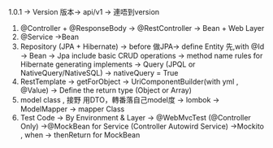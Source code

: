 1.0.1 -> Version 版本-> api/v1 -> 連唔到version

1. @Controller + @ResponseBody -> @RestController
-> Bean + Web Layer
2. @Service
->Bean
3. Repository (JPA + Hibernate)
-> before 做JPA-> define Entity 先,with @Id 
-> Bean
-> Jpa include basic CRUD operations
-> method name rules for Hibernate generating implements
-> Query (JPQL or NativeQuery/NativeSQL)
-> nativeQuery = True
2. RestTemplate
-> getForObject
-> UriComponentBuilder(with yml , @Value)
-> Define the return type (Object or Array)
3. model class , 接野 用DTO，轉番落自己model度
-> lombok
-> ModelMapper
-> mapper Class
4. Test Code
-> By Environment & Layer
 -> @WebMvcTest (@Controller Only)
 ->@MockBean for Service (Controller Autowird Service)
 ->Mockito , when -> thenReturn for MockBean
